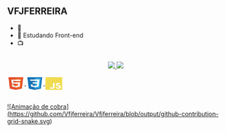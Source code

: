 ## VFJFERREIRA

- 🔭 
- 🌱 Estudando Front-end 
- 📺 
  
##

<div align="center">
  <a href="https://github.com/vfjferreira">
  <img height="180em" src="https://github-readme-stats.vercel.app/api?username=vfjferreira&show_icons=true&theme=merko&include_all_commits=true&count_public=true"/>
  <img height="180em" src="https://github-readme-stats.vercel.app/api/top-langs/?username=vfjferreira&layout=compact&langs_count=7&theme=merko"/>
</div>

<div style="display: inline_block"><br>
  <img align="center" alt="vfjunior-HTML" height="30" width="40" src="https://raw.githubusercontent.com/devicons/devicon/master/icons/html5/html5-original.svg">
  <img align="center" alt="vfjunior-CSS" height="30" width="40" src="https://raw.githubusercontent.com/devicons/devicon/master/icons/css3/css3-original.svg">
  <img align="center" alt="vfjunior-JS" height="30" width="40" src="https://raw.githubusercontent.com/devicons/devicon/master/icons/javascript/javascript-plain.svg">     
</div>
  
  ##
  
![Animação de cobra]
(https://github.com/Vfjferreira/Vfjferreira/blob/output/github-contribution-grid-snake.svg)
